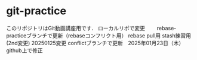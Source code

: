 # git-practice
このリポジトリはGit動画講座用です．
ローカルリポで変更　　
rebase-practiceブランチで更新（rebaseコンフリクト用）
rebase pull用
stash練習用(2nd変更)
20250125変更
conflictブランチで更新　2025年01月23日（木）
github上で修正

